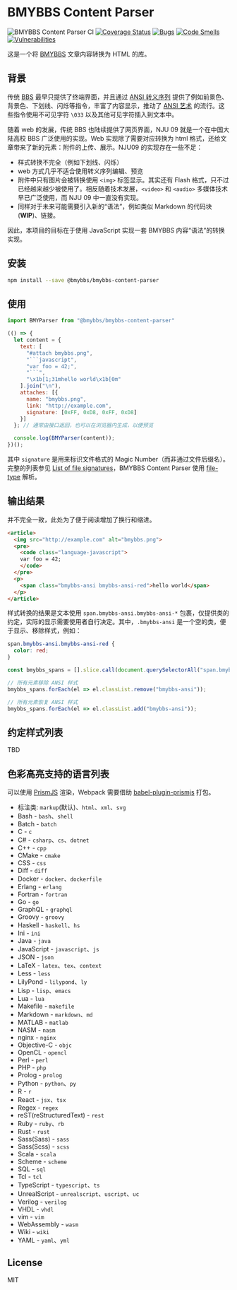 # BMYBBS Content Parser

![BMYBBS Content Parser CI](https://github.com/bmybbs/bmybbs-content-parser/workflows/BMYBBS%20Content%20Parser%20CI/badge.svg?branch=main) [![Coverage Status](https://coveralls.io/repos/github/bmybbs/bmybbs-content-parser/badge.svg?branch=main)](https://coveralls.io/github/bmybbs/bmybbs-content-parser?branch=main) [![Bugs](https://sonarcloud.io/api/project_badges/measure?project=bmybbs_bmybbs-content-parser&metric=bugs)](https://sonarcloud.io/dashboard?id=bmybbs_bmybbs-content-parser) [![Code Smells](https://sonarcloud.io/api/project_badges/measure?project=bmybbs_bmybbs-content-parser&metric=code_smells)](https://sonarcloud.io/dashboard?id=bmybbs_bmybbs-content-parser) [![Vulnerabilities](https://sonarcloud.io/api/project_badges/measure?project=bmybbs_bmybbs-content-parser&metric=vulnerabilities)](https://sonarcloud.io/dashboard?id=bmybbs_bmybbs-content-parser)

这是一个将 [BMYBBS](https://github.com/bmybbs/bmybbs) 文章内容转换为 HTML 的库。

## 背景

传统 [BBS](https://en.wikipedia.org/wiki/Bulletin_board_system) 最早只提供了终端界面，并且通过 [ANSI 转义序列](https://en.wikipedia.org/wiki/ANSI_escape_code) 提供了例如前景色、背景色、下划线、闪烁等指令，丰富了内容显示，推动了 [ANSI 艺术](https://en.wikipedia.org/wiki/ANSI_art) 的流行。这些指令使用不可见字符 `\033` 以及其他可见字符插入到文本中。

随着 web 的发展，传统 BBS 也陆续提供了网页界面，NJU 09 就是一个在中国大陆高校 BBS 广泛使用的实现。Web 实现除了需要对应转换为 html 格式，还给文章带来了新的元素：附件的上传、展示。NJU09 的实现存在一些不足：

* 样式转换不完全（例如下划线、闪烁）
* web 方式几乎不适合使用转义序列编辑、预览
* 附件中只有图片会被转换使用 `<img>` 标签显示。其实还有 Flash 格式，只不过已经越来越少被使用了。相反随着技术发展，`<video>` 和 `<audio>` 多媒体技术早已广泛使用，而 NJU 09 中一直没有实现。
* 同样对于未来可能需要引入新的“语法”，例如类似 Markdown 的代码块 (**WIP**)、链接。

因此，本项目的目标在于使用 JavaScript 实现一套 BMYBBS 内容“语法”的转换实现。

## 安装

```bash
npm install --save @bmybbs/bmybbs-content-parser
```

## 使用

```javascript
import BMYParser from "@bmybbs/bmybbs-content-parser"

(() => {
  let content = {
    text: [
      "#attach bmybbs.png",
      "```javascript",
      "var foo = 42;",
      "```",
      "\x1b[1;31mhello world\x1b[0m"
    ].join("\n"),
    attaches: [{
      name: "bmybbs.png",
      link: "http://example.com",
      signature: [0xFF, 0xD8, 0xFF, 0xD8]
    }]
  }; // 通常由接口返回，也可以在浏览器内生成，以便预览

  console.log(BMYParser(content));
})();
```

其中 `signature` 是用来标识文件格式的 Magic Number（而非通过文件后缀名）。完整的列表参见 [List of file signatures](https://en.wikipedia.org/wiki/List_of_file_signatures)，BMYBBS Content Parser 使用 [file-type](https://github.com/sindresorhus/file-type) 解析。

## 输出结果

并不完全一致，此处为了便于阅读增加了换行和缩进。

```html
<article>
  <img src="http://example.com" alt="bmybbs.png">
  <pre>
    <code class="language-javascript">
    var foo = 42;
    </code>
  </pre>
  <p>
    <span class="bmybbs-ansi bmybbs-ansi-red">hello world</span>
  </p>
</article>
```

样式转换的结果是文本使用 `span.bmybbs-ansi.bmybbs-ansi-*` 包裹，仅提供类的约定，实际的显示需要使用者自行决定。其中，`.bmybbs-ansi` 是一个空的类，便于显示、移除样式，例如：

```css
span.bmybbs-ansi.bmybbs-ansi-red {
  color: red;
}
```

```javascript
const bmybbs_spans = [].slice.call(document.querySelectorAll("span.bmybbs-ansi"));

// 所有元素移除 ANSI 样式
bmybbs_spans.forEach(el => el.classList.remove("bmybbs-ansi"));

// 所有元素恢复 ANSI 样式
bmybbs_spans.forEach(el => el.classList.add("bmybbs-ansi"));
```

## 约定样式列表

TBD

## 色彩高亮支持的语言列表

可以使用 [PrismJS](https://github.com/PrismJS/prism) 渲染，Webpack 需要借助 [babel-plugin-prismjs](https://github.com/mAAdhaTTah/babel-plugin-prismjs) 打包。

* 标注类: `markup`(默认)、`html`、`xml`、`svg`
* Bash - `bash`、`shell`
* Batch - `batch`
* C - `c`
* C# - `csharp`、`cs`、`dotnet`
* C++ - `cpp`
* CMake - `cmake`
* CSS - `css`
* Diff - `diff`
* Docker - `docker`、`dockerfile`
* Erlang - `erlang`
* Fortran - `fortran`
* Go - `go`
* GraphQL - `graphql`
* Groovy - `groovy`
* Haskell - `haskell`、`hs`
* Ini - `ini`
* Java - `java`
* JavaScript - `javascript`、`js`
* JSON - `json`
* LaTeX - `latex`、`tex`、`context`
* Less - `less`
* LilyPond - `lilypond`、`ly`
* Lisp - `lisp`、`emacs`
* Lua - `lua`
* Makefile - `makefile`
* Markdown - `markdown`、`md`
* MATLAB - `matlab`
* NASM - `nasm`
* nginx - `nginx`
* Objective-C - `objc`
* OpenCL - `opencl`
* Perl - `perl`
* PHP - `php`
* Prolog - `prolog`
* Python - `python`、`py`
* R - `r`
* React - `jsx`、`tsx`
* Regex - `regex`
* reST(reStructuredText) - `rest`
* Ruby - `ruby`、`rb`
* Rust - `rust`
* Sass(Sass) - `sass`
* Sass(Scss) - `scss`
* Scala - `scala`
* Scheme - `scheme`
* SQL - `sql`
* Tcl - `tcl`
* TypeScript - `typescript`、`ts`
* UnrealScript - `unrealscript`、`uscript`、`uc`
* Verilog - `verilog`
* VHDL - `vhdl`
* vim - `vim`
* WebAssembly - `wasm`
* Wiki - `wiki`
* YAML - `yaml`、`yml`

## License

MIT
